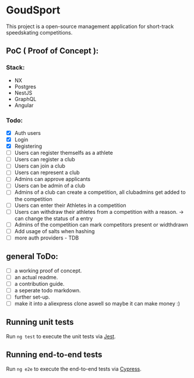 # GoudSport
This project is a open-source management application for short-track speedskating competitions.

## PoC ( Proof of Concept ):
### Stack:
- NX
- Postgres
- NestJS
- GraphQL
- Angular

### Todo:
- [x] Auth users
- [x] Login
- [x] Registering
- [ ] Users can register themselfs as a athlete
- [ ] Users can register a club
- [ ] Users can join a club
- [ ] Users can represent a club
- [ ] Admins can approve applicants
- [ ] Users can be admin of a club
- [ ] Admins of a club can create a competition, all clubadmins get added to the competition
- [ ] Users can enter their Athletes in a competition
- [ ] Users can withdraw their athletes from a competition with a reason. -> can change the status of a entry
- [ ] Admins of the competition can mark competitors present or widthdrawn
- [ ] Add usage of salts when hashing
- [ ] more auth providers - TDB

## general ToDo:
- [ ] a working proof of concept.
- [ ] an actual readme.
- [ ] a contribution guide.
- [ ] a seperate todo markdown.
- [ ] further set-up.
- [ ] make it into a aliexpress clone aswell so maybe it can make money :)

## Running unit tests

Run `ng test` to execute the unit tests via [Jest](https://karma-runner.github.io).

## Running end-to-end tests

Run `ng e2e` to execute the end-to-end tests via [Cypress](http://www.protractortest.org/).
